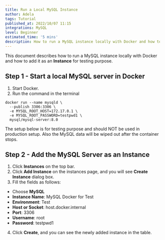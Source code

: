 ```yaml
---
title: Run a Local MySQL Instance
author: Adela
tags: Tutorial
published_at: 2022/10/07 11:15
integrations: MySQL
level: Beginner
estimated_time: '5 mins'
description: How to run a MySQL instance locally with Docker and how to add it as an **Instance** for testing purpose.
---
```


This document describes how to run a MySQL instance locally with Docker and how to add it as an **Instance** for testing purpose.

## Step 1 - Start a local MySQL server in Docker

1. Start Docker.
2. Run the command in the terminal

```text
docker run --name mysqld \
  --publish 3306:3306 \
  -e MYSQL_ROOT_HOST=172.17.0.1 \
  -e MYSQL_ROOT_PASSWORD=testpwd1 \
  mysql/mysql-server:8.0
```

<HintBlock type="warning">

The setup below is for testing purpose and should NOT be used in production setup. Also the MySQL data will be wiped out after the container stops.

</HintBlock>

## Step 2 - Add the MySQL Server as an Instance

1. Click **Instances** on the top bar.
2. Click **Add Instance** on the instances page, and you will see **Create Instance** dialog box.
3. Fill the fields as follows:

- Choose **MySQL**
- **Instance Name**: MySQL Docker for Test
- **Environment**: Test
- **Host or Socket**: host.docker.internal
- **Port**: 3306
- **Username**: root
- **Password**: testpwd1

4. Click **Create**, and you can see the newly added instance in the table.

